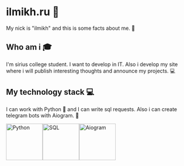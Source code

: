 # ilmikh.ru 🚀

My nick is "ilmikh" and this is some facts about me. 🤖

## Who am i 🎓

I'm sirius college student. I want to develop in IT. Also i develop my site
where i will publish interesting thoughts and announce my projects. 💻

## My technology stack 💻

I can work with Python 🐍 and I can write sql requests. Also i can create 
telegram bots with Aiogram. 📱

<img src="https://upload.wikimedia.org/wikipedia/commons/thumb/0/0a/Python.svg/1200px-Python.svg.png" alt="Python" width="100"><img src="https://www.techmonitor.ai/wp-content/uploads/sites/29/2016/06/SQL.png" alt="SQL" width="100"><img src="https://avatars.githubusercontent.com/u/33784865?v=4" alt="Aiogram" width="100">
